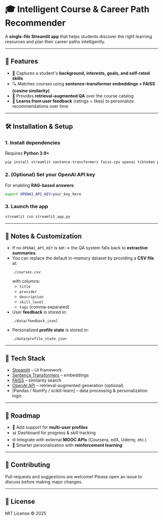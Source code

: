 # 🎓 Intelligent Course & Career Path Recommender

A **single-file Streamlit app** that helps students discover the right learning resources and plan their career paths intelligently.  

---

## 🚀 Features
- 📝 Captures a student's **background, interests, goals, and self-rated skills**
- 🔍 Matches courses using **sentence-transformer embeddings + FAISS (cosine similarity)**
- 💬 Provides **retrieval-augmented QA** over the course catalog
- 🎯 **Learns from user feedback** (ratings + likes) to personalize recommendations over time

---

## 🛠️ Installation & Setup

### 1. Install dependencies
Requires **Python 3.9+**  
```bash
pip install streamlit sentence-transformers faiss-cpu openai tiktoken pydantic pandas numpy scikit-learn
```

### 2. (Optional) Set your OpenAI API key
For enabling **RAG-based answers**:
```bash
export OPENAI_API_KEY=your_key_here
```

### 3. Launch the app
```bash
streamlit run streamlit_app.py
```

---

## 📂 Notes & Customization
- If no `OPENAI_API_KEY` is set → the QA system falls back to **extractive summaries**.  
- You can replace the default in-memory dataset by providing a **CSV file** at:
  ```
  ./courses.csv
  ```
  with columns:
  - `title`
  - `provider`
  - `description`
  - `skill_level`
  - `tags` (comma-separated)
- User **feedback** is stored in:
  ```
  ./data/feedback.jsonl
  ```
- Personalized **profile state** is stored in:
  ```
  ./data/profile_state.json
  ```

---

## 🧩 Tech Stack
- [Streamlit](https://streamlit.io/) – UI framework
- [Sentence Transformers](https://www.sbert.net/) – embeddings
- [FAISS](https://faiss.ai/) – similarity search
- [OpenAI API](https://platform.openai.com/) – retrieval-augmented generation (optional)
- [Pandas / NumPy / scikit-learn] – data processing & personalization logic

---

## 📌 Roadmap
- 🔧 Add support for **multi-user profiles**
- 📊 Dashboard for progress & skill tracking
- 🌐 Integrate with external **MOOC APIs** (Coursera, edX, Udemy, etc.)
- 🤝 Smarter personalization with **reinforcement learning**

---

## 🤝 Contributing
Pull requests and suggestions are welcome! Please open an issue to discuss before making major changes.

---

## 📜 License
MIT License © 2025  
